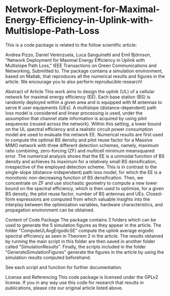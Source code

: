 # Network-Deployment-for-Maximal-Energy-Efficiency-in-Uplink-with-Multislope-Path-Loss

This is a code package is related to the follow scientific article:

Andrea Pizzo, Daniel Verenzuela, Luca Sanguinetti and Emil Björnson, "Network Deployment for Maximal Energy Efficiency 
in Uplink with Multislope Path Loss," IEEE Transactions on Green Communications and Networking, Submitted to.
The package contains a simulation environment, based on Matlab, that reproduces all the 
numerical results and figures in the article. We encourage you to also perform reproducible research!


Abstract of Article
This work aims to design the uplink (UL) of a cellular network for maximal energy efficiency (EE). Each base station (BS) is randomly deployed within a given area and is equipped with M antennas to serve K user equipments (UEs). A multislope (distance-dependent) path loss model is considered and linear processing is used, under the assumption that channel state information is acquired by using pilot sequences (reused across the network). Within this setting, a lower bound on the UL spectral efficiency and a realistic circuit power consumption model are used to evaluate the network EE. Numerical results are first used to compute the optimal BS density and pilot reuse factor for a Massive MIMO network with three different detection schemes, namely, maximum ratio combining, zero-forcing (ZF) and multicell minimum meansquared error. The numerical analysis shows that the EE is a unimodal function of BS density and achieves its maximum for a relatively small BS densification, irrespective of the employed detection scheme. This is in contrast to the single-slope (distance-independent) path loss model, for which the EE is a monotonic non-decreasing function of BS densification. Then, we concentrate on ZF and use stochastic geometry to compute a new lower bound on the spectral efficiency, which is then used to optimize, for a given BS density, the pilot reuse factor, number of BS antennas and UEs. Closed-form expressions are computed from which valuable insights into the interplay between the optimization variables, hardware characteristics, and propagation environment can be obtained.


Content of Code Package
The package contains 3 folders which can be used to generate the 5 simulation figures as they appear in the article. 
The folder "ComputeULAvgErgodicSE" compute the uplink average ergodic spectral efficiency as seen in Theorem 2 in the article. The results obtained by running the main script in this folder are then saved in another folder called "SimulationResults". Finally, the scripts included in the folder "GenerateSimulationFigures" generate the figures in the article by using the simulation results computed beforehand. 

See each script and function for further documentation. 


License and Referencing
This code package is licensed under the GPLv2 license. 
If you in any way use this code for research that results in publications, please cite our original article listed above.
